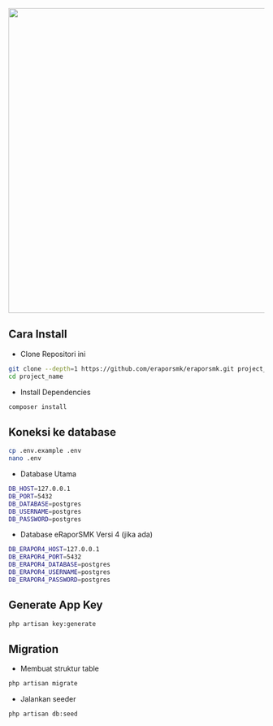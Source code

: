 <p align="center"><img src="http://portal.erapor-smk.net/logo3.png" width="600"></p>

## Cara Install

- Clone Repositori ini
```bash
git clone --depth=1 https://github.com/eraporsmk/eraporsmk.git project_name
cd project_name
```
- Install Dependencies
```bash
composer install
```

## Koneksi ke database
```bash
cp .env.example .env
nano .env
```

- Database Utama
```bash
DB_HOST=127.0.0.1
DB_PORT=5432
DB_DATABASE=postgres
DB_USERNAME=postgres
DB_PASSWORD=postgres
```

- Database eRaporSMK Versi 4 (jika ada)
```bash
DB_ERAPOR4_HOST=127.0.0.1
DB_ERAPOR4_PORT=5432
DB_ERAPOR4_DATABASE=postgres
DB_ERAPOR4_USERNAME=postgres
DB_ERAPOR4_PASSWORD=postgres
```

## Generate App Key
```bash
php artisan key:generate
```

## Migration
- Membuat struktur table
```bash
php artisan migrate
```

- Jalankan seeder
```bash
php artisan db:seed
```
